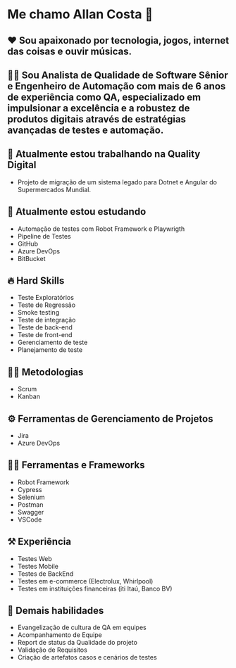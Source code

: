 # Me chamo Allan Costa 👋

## ❤️ Sou apaixonado por tecnologia, jogos, internet das coisas e ouvir músicas.

## 👨‍💻 Sou Analista de Qualidade de Software Sênior e Engenheiro de Automação com mais de 6 anos de experiência como QA, especializado em impulsionar a excelência e a robustez de produtos digitais através de estratégias avançadas de testes e automação.

## 🔭 Atualmente estou trabalhando na Quality Digital
- Projeto de migração de um sistema legado para Dotnet e Angular do Supermercados Mundial.

## 📖 Atualmente estou estudando
- Automação de testes com Robot Framework e Playwrigth
- Pipeline de Testes
- GitHub
- Azure DevOps
- BitBucket

## 🔥 Hard Skills
- Teste Exploratórios
- Teste de Regressão
- Smoke testing
- Teste de integração
- Teste de back-end
- Teste de front-end
- Gerenciamento de teste
- Planejamento de teste

## 🕵️‍♂️ Metodologias
- Scrum
- Kanban

## ⚙️ Ferramentas de Gerenciamento de Projetos
- Jira
- Azure DevOps

## 👨‍💻 Ferramentas e Frameworks
- Robot Framework
- Cypress
- Selenium
- Postman
- Swagger
- VSCode

## ⚒️ Experiência 
- Testes Web
- Testes Mobile
- Testes de BackEnd
- Testes em e-commerce (Electrolux, Whirlpool)
- Testes em instituições financeiras (iti Itaú, Banco BV)

## 💎 Demais habilidades
- Evangelização de cultura de QA em equipes
- Acompanhamento de Equipe
- Report de status da Qualidade do projeto
- Validação de Requisitos
- Criação de artefatos casos e cenários de testes
